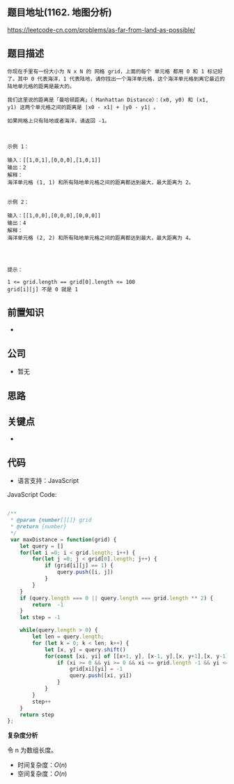 
## 题目地址(1162. 地图分析)

https://leetcode-cn.com/problems/as-far-from-land-as-possible/

## 题目描述

```
你现在手里有一份大小为 N x N 的 网格 grid，上面的每个 单元格 都用 0 和 1 标记好了。其中 0 代表海洋，1 代表陆地，请你找出一个海洋单元格，这个海洋单元格到离它最近的陆地单元格的距离是最大的。

我们这里说的距离是「曼哈顿距离」（ Manhattan Distance）：(x0, y0) 和 (x1, y1) 这两个单元格之间的距离是 |x0 - x1| + |y0 - y1| 。

如果网格上只有陆地或者海洋，请返回 -1。

 

示例 1：

输入：[[1,0,1],[0,0,0],[1,0,1]]
输出：2
解释： 
海洋单元格 (1, 1) 和所有陆地单元格之间的距离都达到最大，最大距离为 2。


示例 2：

输入：[[1,0,0],[0,0,0],[0,0,0]]
输出：4
解释： 
海洋单元格 (2, 2) 和所有陆地单元格之间的距离都达到最大，最大距离为 4。


 

提示：

1 <= grid.length == grid[0].length <= 100
grid[i][j] 不是 0 就是 1
```

## 前置知识

- 

## 公司

- 暂无

## 思路

## 关键点

-  

## 代码

- 语言支持：JavaScript

JavaScript Code:

```javascript

/**
 * @param {number[][]} grid
 * @return {number}
 */
 var maxDistance = function(grid) {
    let query = []
    for(let i =0; i < grid.length; i++) {
        for(let j =0; j < grid[0].length; j++) {
            if (grid[i][j] == 1) {
                query.push([i, j])
            }
        }   
    }
    if (query.length === 0 || query.length === grid.length ** 2) {
        return  -1
    }
    let step = -1

    while(query.length > 0) {
        let len = query.length;
        for (let k = 0; k < len; k++) {
            let [x, y] = query.shift()
            for(const [xi, yi] of [[x+1, y], [x-1, y],[x, y+1],[x, y-1]]) {
                if (xi >= 0 && yi >= 0 && xi <= grid.length -1 && yi <= grid[0].length - 1 && grid[xi][yi] == 0) {
                    grid[xi][yi] = -1
                    query.push([xi, yi])
                }
            }
        }
        step++
    }
    return step
};

```


**复杂度分析**

令 n 为数组长度。

- 时间复杂度：$O(n)$
- 空间复杂度：$O(n)$


